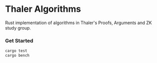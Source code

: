 # Thaler Algorithms

Rust implementation of algorithms in Thaler's Proofs, Arguments and ZK study group. 

### Get Started
```rust
cargo test
cargo bench
```

